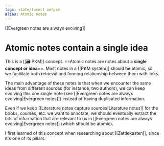 ```yaml
---
tags: state/forest on/pkm
alias: Atomic notes
---
```


[[Evergreen notes are always evolving]]

# Atomic notes contain a single idea

This is a [[🗃️ PKM]] concept. ==Atomic notes are notes about a **single concept or idea**==. Most notes in a [[PKM system]] should be atomic, so we facilitate both retrieval and forming relationship between them with links.

The main advantage of these notes is that when we encounter the same ideas from different sources (for instance, two authors), we can keep evolving this one single note (see [[Evergreen notes are always evolving|Evergreen notes]]) instead of having duplicated information.

Even if we keep [[Literature notes capture sources|Literature notes]] for the books, courses, etc. we want to annotate, we should eventually extract the bits of information that are relevant to us in [[Evergreen notes are always evolving|Evergreen notes]] (which should be atomic).

I first learned of this concept when researching about [[Zettlekasten]], since it's one of its pillars.
